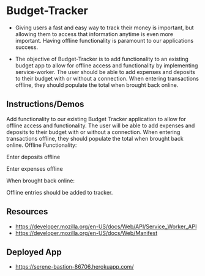 # Budget-Tracker

- Giving users a fast and easy way to track their money is important, but allowing them to access that information anytime is even more important. Having offline functionality is paramount to our applications success.

- The objective of Budget-Tracker is to add functionality to an existing budget app to allow for offline access and functionality by implementing service-worker. The user should be able to add expenses and deposits to their budget with or without a connection. When entering transactions offline, they should populate the total when brought back online.

## Instructions/Demos

Add functionality to our existing Budget Tracker application to allow for offline access and functionality.
The user will be able to add expenses and deposits to their budget with or without a connection. When entering transactions offline, they should populate the total when brought back online.
Offline Functionality:

Enter deposits offline

Enter expenses offline


When brought back online:

Offline entries should be added to tracker.

## Resources

- https://developer.mozilla.org/en-US/docs/Web/API/Service_Worker_API
- https://developer.mozilla.org/en-US/docs/Web/Manifest

## Deployed App

- https://serene-bastion-86706.herokuapp.com/

